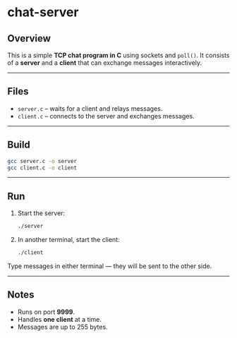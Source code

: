 # chat-server

## Overview

This is a simple **TCP chat program in C** using sockets and `poll()`.
It consists of a **server** and a **client** that can exchange messages interactively.

---

## Files

* `server.c` – waits for a client and relays messages.
* `client.c` – connects to the server and exchanges messages.

---

## Build

```bash
gcc server.c -o server
gcc client.c -o client
```

---

## Run

1. Start the server:

   ```bash
   ./server
   ```
2. In another terminal, start the client:

   ```bash
   ./client
   ```

Type messages in either terminal — they will be sent to the other side.

---

## Notes

* Runs on port **9999**.
* Handles **one client** at a time.
* Messages are up to 255 bytes.


